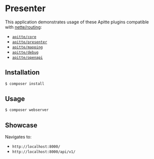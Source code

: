 # Presenter

This application demonstrates usage of these Apitte plugins compatible with [nette/routing](https://github.com/nette/routing):

- [`apitte/core`](https://github.com/apitte/core)
- [`apitte/presenter`](https://github.com/apitte/presenter)
- [`apitte/mapping`](https://github.com/apitte/mapping)
- [`apitte/debug`](https://github.com/apitte/debug)
- [`apitte/openapi`](https://github.com/apitte/openapi)

## Installation

```bash
$ composer install
```

## Usage

```bash
$ composer webserver
```

## Showcase

Navigates to:

- `http://localhost:8000/`
- `http://localhost:8000/api/v1/`
